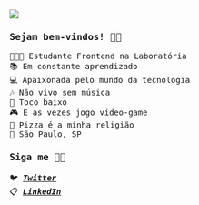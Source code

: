 <img src="https://media.giphy.com/media/U7bl3Rw7ya7isgzVt3/giphy.gif" />


<samp>

### Sejam bem-vindos! 👩🏻

👩🏻‍💻 Estudante Frontend na Laboratória <br>
📚 Em constante aprendizado <br>
💻 Apaixonada pelo mundo da tecnologia <br>
🎶 Não vivo sem música <br>
🎸 Toco baixo <br>
🎮 E as vezes jogo video-game <br>
🍕 Pizza é a minha religião <br>
📍 São Paulo, SP <br>

  

### Siga me 💁🏻



🐦 [**_Twitter_**](https://twitter.com/Kellynha87) <br>
📋 [**_LinkedIn_**](https://www.linkedin.com/in/kellyp-alves/) <br>

</samp>
